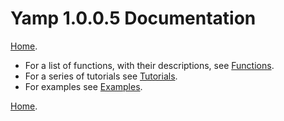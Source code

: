 # Yamp 1.0.0.5 Documentation

[Home](https://github.com/Kove-W-O-Salter/Yamp/).

* For a list of functions,
  with their descriptions,
  see [Functions](./FUNCTIONS.md).
* For a series of tutorials
  see [Tutorials](./tut/INDEX.md).
* For examples see
  [Examples](./examples/INDEX.md).

[Home](https://github.com/Kove-W-O-Salter/Yamp/).
